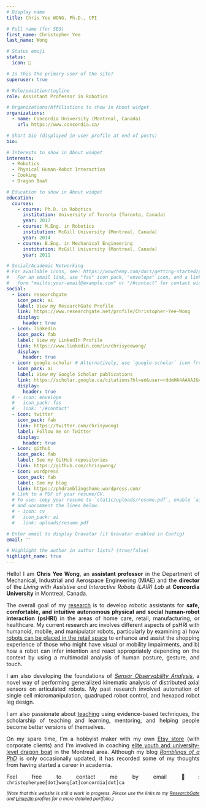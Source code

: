 ```yaml
---
# Display name
title: Chris Yee WONG, Ph.D., CPI

# Full name (for SEO)
first_name: Christopher Yee
last_name: Wong

# Status emoji
status:
  icon: 🤖

# Is this the primary user of the site?
superuser: true

# Role/position/tagline
role: Assistant Professor in Robotics

# Organizations/Affiliations to show in About widget
organizations:
  - name: Concordia University (Montreal, Canada)
    url: https://www.concordia.ca/

# Short bio (displayed in user profile at end of posts)
bio: 

# Interests to show in About widget
interests:
  - Robotics
  - Physical Human-Robot Interaction
  - Cooking
  - Dragon Boat

# Education to show in About widget
education:
  courses:
    - course: Ph.D. in Robotics 
      institution: University of Toronto (Toronto, Canada)
      year: 2017
    - course: M.Eng. in Robotics
      institution: McGill University (Montreal, Canada)
      year: 2014
    - course: B.Eng. in Mechanical Engineering
      institution: McGill University (Montreal, Canada)
      year: 2011

# Social/Academic Networking
# For available icons, see: https://wowchemy.com/docs/getting-started/page-builder/#icons
#   For an email link, use "fas" icon pack, "envelope" icon, and a link in the
#   form "mailto:your-email@example.com" or "/#contact" for contact widget.
social:
  - icon: researchgate
    icon_pack: ai
    label: View my ResearchGate Profile
    link: https://www.researchgate.net/profile/Christopher-Yee-Wong
    display:
      header: true
  - icon: linkedin
    icon_pack: fab
    label: View my LinkedIn Profile
    link: https://www.linkedin.com/in/chrisyeewong/
    display:
      header: true
  - icon: google-scholar # Alternatively, use `google-scholar` icon from `ai` icon pack
    icon_pack: ai
    label: View my Google Scholar publications
    link: https://scholar.google.ca/citations?hl=en&user=rddmHA4AAAAJ&view_op=list_works&sortby=pubdate
    display:
      header: true
  # - icon: envelope
  #   icon_pack: fas
  #   link: '/#contact' 
  - icon: twitter
    icon_pack: fab
    link: https://twitter.com/chrisywong1
    label: Follow me on Twitter
    display:
      header: true
  - icon: github
    icon_pack: fab
    label: See my GitHub repositories
    link: https://github.com/chrisywong/
  - icon: wordpress
    icon_pack: fab
    label: See my blog
    link: https://phdramblingshome.wordpress.com/
  # Link to a PDF of your resume/CV.
  # To use: copy your resume to `static/uploads/resume.pdf`, enable `ai` icons in `params.yaml`,
  # and uncomment the lines below.
  # - icon: cv
  #   icon_pack: ai
  #   link: uploads/resume.pdf

# Enter email to display Gravatar (if Gravatar enabled in Config)
email: ''

# Highlight the author in author lists? (true/false)
highlight_name: true
---
```

<DIV align="justify">

Hello! I am **Chris Yee Wong**, an **assistant professor** in the Department of Mechanical, Industrial and Aerospace Engineering (MIAE) and the **director** of the *Living with Assistive and Interactive Robots (LAIR) Lab* at **Concordia University** in Montreal, Canada. 
<!-- **research associate** in the [*Responsible Autonomy and Intelligent Systems Ethics (RAISE) Laboratory*](https://sites.google.com/view/mcgillraise/home) within the Dept. of Electrical and Computer Engineering at **McGill University** and  -->

The overall goal of my [research](#projects) is to develop robotic assistants for **safe, comfortable, and intuitive autonomous physical and social human-robot interaction (psHRI)** in the areas of home care, retail, manufacturing, or healthcare. 
My current research arc involves different aspects of psHRI with humanoid, mobile, and manipulator robots, particularly by examining a) how [robots can be placed in the retail space](https://chrisywong.github.io/project/retail/) to enhance and assist the shopping experience of those who might have visual or mobility impairments, and b) how a robot can infer intention and react appropriately depending on the context by using a multimodal analysis of human posture, gesture, and touch. 

I am also developing the foundations of [*Sensor Observability Analysis*](https://chrisywong.github.io/project/soa/), a novel way of performing generalized kinematic analysis of distributed axial sensors on articulated robots. My past research involved automation of single cell micromanipulation, quadruped robot control, and hexapod robot leg design. 

I am also passionate about [teaching](#teaching) using evidence-based techniques, the scholarship of teaching and learning, mentoring, and helping people become better versions of themselves.

On my spare time, I'm a hobbyist maker with my own [Etsy store](https://www.etsy.com/ca/shop/SRNDPTOUSCreations) (with corporate clients) and I'm involved in coaching [elite youth and university-level dragon boat](https://www.instagram.com/truegritu24/) in the Montreal area. Although my blog [*Ramblings of a PhD*](https://phdramblingshome.wordpress.com/) is only occasionally updated, it has recorded some of my thoughts from having started a career in academia.

Feel free to contact me by email 📧: `christopheryee[dot]wong[at]concordia[dot]ca`
<!-- `christopher[dot]wong3[at]mcgill[dot]ca` -->
 
*<sub>(Note that this website is still a work in progress. Please use the links to my [ResearchGate](https://www.researchgate.net/profile/Christopher-Yee-Wong) and [LinkedIn](https://www.linkedin.com/in/chrisyeewong/) profiles for a more detailed portfolio.)</sub>*

</DIV>
